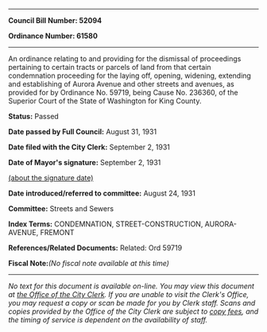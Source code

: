 

********

**Council Bill Number: 52094**
   
**Ordinance Number: 61580**
********

 An ordinance relating to and providing for the dismissal of proceedings pertaining to certain tracts or parcels of land from that certain condemnation proceeding for the laying off, opening, widening, extending and establishing of Aurora Avenue and other streets and avenues, as provided for by Ordinance No. 59719, being Cause No. 236360, of the Superior Court of the State of Washington for King County.

**Status:** Passed
   
**Date passed by Full Council:** August 31, 1931
   
**Date filed with the City Clerk:** September 2, 1931
   
**Date of Mayor's signature:** September 2, 1931
   
[(about the signature date)](/~public/approvaldate.htm)
   
   
   
**Date introduced/referred to committee:** August 24, 1931
   
**Committee:** Streets and Sewers
   
   
**Index Terms:** CONDEMNATION, STREET-CONSTRUCTION, AURORA-AVENUE, FREMONT

**References/Related Documents:** Related: Ord 59719

**Fiscal Note:**_(No fiscal note available at this time)_
********

_No text for this document is available on-line. You may view this document at [the Office of the City Clerk](http://www.seattle.gov/leg/clerk/contactUs.htm). If you are unable to visit the Clerk's Office, you may request a copy or scan be made for you by Clerk staff. Scans and copies provided by the Office of the City Clerk are subject to [copy fees](http://clerk.seattle.gov/~public/clerkfees.htm), and the timing of service is dependent on the availability of staff._

